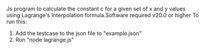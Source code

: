 Js program to calculate the constant c for a given set of x and y values using Lagrange's Interpolation formula.Software required v20.0 or higher
To run this:
1) Add the testcase to the json file to "example.json"
2) Run "node lagrange.js"
